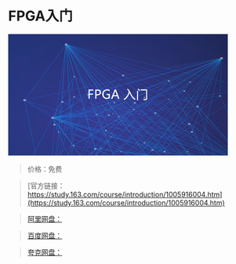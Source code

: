 # FPGA入门

![img](../../../assets/study163/free/8832e12a-fccd-468e-85f8-3a5812e4747a.jpg)

> 价格：免费

> [官方链接：https://study.163.com/course/introduction/1005916004.htm](https://study.163.com/course/introduction/1005916004.htm)

> [阿里网盘：]()

> [百度网盘：]()

> [夸克网盘：]()
